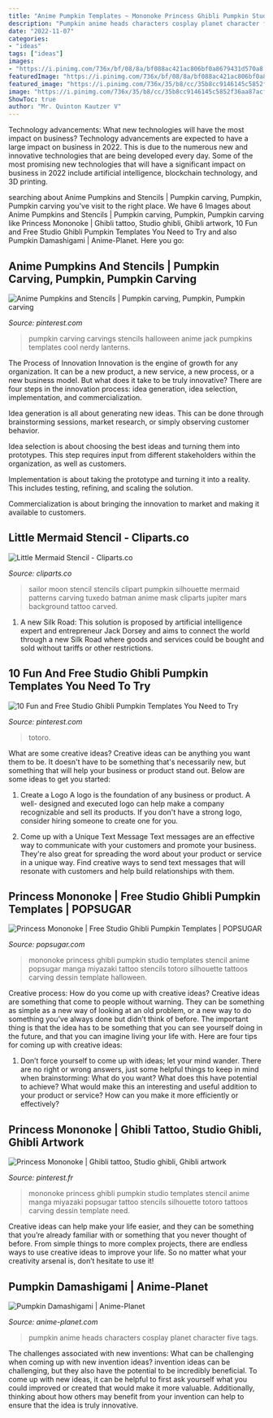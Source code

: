 ```yaml
---
title: "Anime Pumpkin Templates ~ Mononoke Princess Ghibli Pumpkin Studio Templates Stencil Anime Manga Miyazaki Popsugar Tattoo Stencils Silhouette Totoro Tattoos Carving Dessin Template Need"
description: "Pumpkin anime heads characters cosplay planet character five tags"
date: "2022-11-07"
categories:
- "ideas"
tags: ["ideas"]
images:
- "https://i.pinimg.com/736x/bf/08/8a/bf088ac421ac806bf0a8679431d570a8.jpg"
featuredImage: "https://i.pinimg.com/736x/bf/08/8a/bf088ac421ac806bf0a8679431d570a8.jpg"
featured_image: "https://i.pinimg.com/736x/35/b8/cc/35b8cc9146145c5852f36aa87acf86e9.jpg"
image: "https://i.pinimg.com/736x/35/b8/cc/35b8cc9146145c5852f36aa87acf86e9.jpg"
ShowToc: true
author: "Mr. Quinton Kautzer V"
---
```



Technology advancements: What new technologies will have the most impact on business?
Technology advancements are expected to have a large impact on business in 2022. This is due to the numerous new and innovative technologies that are being developed every day. Some of the most promising new technologies that will have a significant impact on business in 2022 include artificial intelligence, blockchain technology, and 3D printing.

	

		
searching about Anime Pumpkins and Stencils | Pumpkin carving, Pumpkin, Pumpkin carving you've visit to the right place. We have 6 Images about Anime Pumpkins and Stencils | Pumpkin carving, Pumpkin, Pumpkin carving like Princess Mononoke | Ghibli tattoo, Studio ghibli, Ghibli artwork, 10 Fun and Free Studio Ghibli Pumpkin Templates You Need to Try and also Pumpkin Damashigami | Anime-Planet. Here you go:
		
    
## Anime Pumpkins And Stencils | Pumpkin Carving, Pumpkin, Pumpkin Carving

<img loading=lazy src="https://i.pinimg.com/originals/42/50/51/42505135a9c73e49deb9001420556ece.jpg" onerror="this.onerror=null;this.src='https://tse3.mm.bing.net/th?id=OIP.8OosvBKJVqwAKpGefz_AAgHaIL&amp;pid=15.1';" alt="Anime Pumpkins and Stencils | Pumpkin carving, Pumpkin, Pumpkin carving">

_Source: pinterest.com_

>pumpkin carving carvings stencils halloween anime jack pumpkins templates cool nerdy lanterns. 

	

The Process of Innovation
Innovation is the engine of growth for any organization. It can be a new product, a new service, a new process, or a new business model. But what does it take to be truly innovative?
There are four steps in the innovation process: idea generation, idea selection, implementation, and commercialization.

Idea generation is all about generating new ideas. This can be done through brainstorming sessions, market research, or simply observing customer behavior.

Idea selection is about choosing the best ideas and turning them into prototypes. This step requires input from different stakeholders within the organization, as well as customers.

Implementation is about taking the prototype and turning it into a reality. This includes testing, refining, and scaling the solution.

Commercialization is about bringing the innovation to market and making it available to customers.

    
## Little Mermaid Stencil - Cliparts.co

<img loading=lazy src="http://cliparts.co/cliparts/Big/AR4/BigAR4ri8.png" onerror="this.onerror=null;this.src='https://tse3.mm.bing.net/th?id=OIP.zTBHkTnNDtLshIAOhiOk_wHaKe&amp;pid=15.1';" alt="Little Mermaid Stencil - Cliparts.co">

_Source: cliparts.co_

>sailor moon stencil stencils clipart pumpkin silhouette mermaid patterns carving tuxedo batman anime mask cliparts jupiter mars background tattoo carved. 

	

1. A new Silk Road: This solution is proposed by artificial intelligence expert and entrepreneur Jack Dorsey and aims to connect the world through a new Silk Road where goods and services could be bought and sold without tariffs or other restrictions.

    
## 10 Fun And Free Studio Ghibli Pumpkin Templates You Need To Try

<img loading=lazy src="https://i.pinimg.com/736x/bf/08/8a/bf088ac421ac806bf0a8679431d570a8.jpg" onerror="this.onerror=null;this.src='https://tse3.mm.bing.net/th?id=OIP.EOFhatz0uWN46AJeKRtIxQHaLH&amp;pid=15.1';" alt="10 Fun and Free Studio Ghibli Pumpkin Templates You Need to Try">

_Source: pinterest.com_

>totoro. 

	

What are some creative ideas?
Creative ideas can be anything you want them to be. It doesn't have to be something that's necessarily new, but something that will help your business or product stand out. Below are some ideas to get you started:
1. Create a Logo
A logo is the foundation of any business or product. A well- designed and executed logo can help make a company recognizable and sell its products. If you don't have a strong logo, consider hiring someone to create one for you.

2. Come up with a Unique Text Message
Text messages are an effective way to communicate with your customers and promote your business. They're also great for spreading the word about your product or service in a unique way. Find creative ways to send text messages that will resonate with customers and help build relationships with them.


    
## Princess Mononoke | Free Studio Ghibli Pumpkin Templates | POPSUGAR

<img loading=lazy src="https://media1.popsugar-assets.com/files/thumbor/ZAoi8av0gGPGCupVsEwoJmk7hLo/fit-in/1024x1024/filters:format_auto-!!-:strip_icc-!!-/2016/09/30/997/n/1922507/eb65ee01f00ce5d0_Princess_Mononoke/i/Princess-Mononoke.jpg" onerror="this.onerror=null;this.src='https://tse2.mm.bing.net/th?id=OIP.NbjMkUYUXFhS82qoes-G6QHaHa&amp;pid=15.1';" alt="Princess Mononoke | Free Studio Ghibli Pumpkin Templates | POPSUGAR">

_Source: popsugar.com_

>mononoke princess ghibli pumpkin studio templates stencil anime popsugar manga miyazaki tattoo stencils totoro silhouette tattoos carving dessin template halloween. 

	

Creative process: How do you come up with creative ideas?
Creative ideas are something that come to people without warning. They can be something as simple as a new way of looking at an old problem, or a new way to do something you’ve always done but didn’t think of before. The important thing is that the idea has to be something that you can see yourself doing in the future, and that you can imagine living your life with. Here are four tips for coming up with creative ideas: 
1. Don’t force yourself to come up with ideas; let your mind wander. There are no right or wrong answers, just some helpful things to keep in mind when brainstorming: What do you want? What does this have potential to achieve? What would make this an interesting and useful addition to your product or service? How can you make it more efficiently or effectively? 


    
## Princess Mononoke | Ghibli Tattoo, Studio Ghibli, Ghibli Artwork

<img loading=lazy src="https://i.pinimg.com/736x/35/b8/cc/35b8cc9146145c5852f36aa87acf86e9.jpg" onerror="this.onerror=null;this.src='https://tse4.mm.bing.net/th?id=OIP.hvZOB1rcgRrxnDQrduGBcQHaHa&amp;pid=15.1';" alt="Princess Mononoke | Ghibli tattoo, Studio ghibli, Ghibli artwork">

_Source: pinterest.fr_

>mononoke princess ghibli pumpkin studio templates stencil anime manga miyazaki popsugar tattoo stencils silhouette totoro tattoos carving dessin template need. 

	

Creative ideas can help make your life easier, and they can be something that you’re already familiar with or something that you never thought of before. From simple things to more complex projects, there are endless ways to use creative ideas to improve your life. So no matter what your creativity arsenal is, don’t hesitate to use it!

    
## Pumpkin Damashigami | Anime-Planet

<img loading=lazy src="http://www.anime-planet.com/images/characters/pumpkin-damashigami-74013.jpg" onerror="this.onerror=null;this.src='https://tse4.mm.bing.net/th?id=OIP.7GMPIiSQ_Ry12Vhi1QTlZgAAAA&amp;pid=15.1';" alt="Pumpkin Damashigami | Anime-Planet">

_Source: anime-planet.com_

>pumpkin anime heads characters cosplay planet character five tags. 

	

The challenges associated with new inventions: What can be challenging when coming up with new invention ideas?
invention ideas can be challenging, but they also have the potential to be incredibly beneficial. To come up with new ideas, it can be helpful to first ask yourself what you could improved or created that would make it more valuable. Additionally, thinking about how others may benefit from your invention can help to ensure that the idea is truly innovative.

